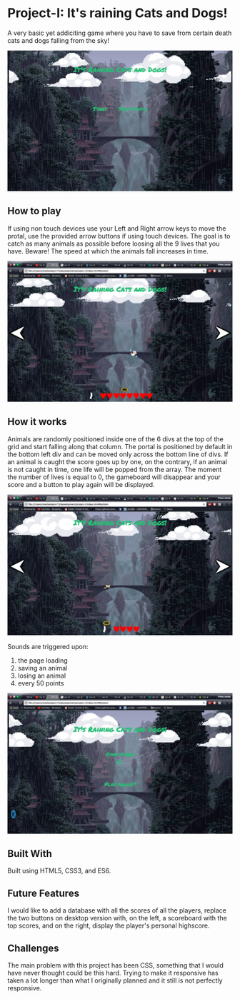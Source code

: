 # Project-I: It's raining Cats and Dogs!

A very basic yet addiciting game where you have to save from certain death cats and dogs falling from the sky!

![home](./images/ScreenShot.png)

## How to play 

If using non touch devices use your Left and Right arrow keys to move the protal, use the provided arrow buttons if using touch devices. The goal is to catch as many animals as possible before loosing all the 9 lives that you have. Beware! The speed at which the animals fall increases in time.

![running](./images/ScreenShot2.png)

## How it works

Animals are randomly positioned inside one of the 6 divs at the top of the grid and start falling along that column. 
The portal is positioned by default in the bottom left div and can be moved only across the bottom line of divs. 
If an animal is caught the score goes up by one, on the contrary, if an animal is not caught in time, one life will be popped from the array.
The moment the number of lives is equal to 0, the gameboard will disappear and your score and a button to play again will be displayed.

![another running](./images/screenShot3.png)

Sounds are triggered upon:

1. the page loading
2. saving an animal
3. losing an animal
4. every 50 points

![game over](./images/ScreenShot4.png)

## Built With

Built using HTML5, CSS3, and ES6.

## Future Features 

I would like to add a database with all the scores of all the players, replace the two buttons on desktop version with, on the left, a scoreboard with the top scores, and on the right, display the player's personal highscore. 

## Challenges 
The main problem with this project has been CSS, something that I would have never thought could be this hard. Trying to make it responsive has taken a lot longer than what I originally planned and it still is not perfectly responsive.
